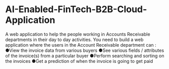 # AI-Enabled-FinTech-B2B-Cloud-Application

A web application to help the people working in Accounts Receivable departments in their day to day activities. You need to build a web application where the users in the Account Receivable department can :
●View the invoice data from various buyers
●See various fields / attributes of the invoice(s) from a particular buyer 
●Perform searching and sorting on the invoices
●Get a prediction of when the invoice is going to get paid


